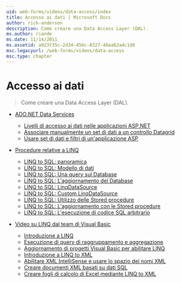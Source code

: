 ```yaml
---
uid: web-forms/videos/data-access/index
title: Accesso ai dati | Microsoft Docs
author: rick-anderson
description: Come creare una Data Access Layer (DAL).
ms.author: riande
ms.date: 11/14/2011
ms.assetid: a923735c-2d34-456c-8327-40aa62a4c1d6
msc.legacyurl: /web-forms/videos/data-access
msc.type: chapter
---
```

<a name="data-access"></a>Accesso ai dati
====================
> Come creare una Data Access Layer (DAL).


- [ADO.NET Data Services](adonet-data-services/index.md)

    - [Livelli di accesso ai dati nelle applicazioni ASP.NET](adonet-data-services/data-access-layers-in-aspnet-applications.md)
    - [Associare manualmente un set di dati a un controllo Datagrid](adonet-data-services/how-to-manually-bind-a-dataset-to-a-datagrid.md)
    - [Usare set di dati e filtri di un'applicazione ASP](adonet-data-services/how-to-work-with-datasets-and-filters-from-an-asp-application.md)
- [Procedure relative a LINQ](how-do-i-with-linq/index.md)

    - [LINQ to SQL: panoramica](how-do-i-with-linq/how-do-i-linq-to-sql-overview.md)
    - [LINQ to SQL: Modello di dati](how-do-i-with-linq/how-do-i-linq-to-sql-data-model.md)
    - [LINQ to SQL: Una query sul Database](how-do-i-with-linq/how-do-i-linq-to-sql-querying-the-database.md)
    - [LINQ to SQL: L'aggiornamento del Database](how-do-i-with-linq/how-do-i-linq-to-sql-updating-the-database.md)
    - [LINQ to SQL: LinqDataSource](how-do-i-with-linq/how-do-i-linq-to-sql-linqdatasource.md)
    - [LINQ to SQL: Custom LinqDataSource](how-do-i-with-linq/how-do-i-linq-to-sql-custom-linqdatasource.md)
    - [LINQ to SQL: Utilizzo delle Stored procedure](how-do-i-with-linq/how-do-i-linq-to-sql-using-stored-procedures.md)
    - [LINQ to SQL: L'aggiornamento con le Stored procedure](how-do-i-with-linq/how-do-i-linq-to-sql-updating-with-stored-procedures.md)
    - [LINQ to SQL: L'esecuzione di codice SQL arbitrario](how-do-i-with-linq/how-do-i-linq-to-sql-executing-arbitrary-sql.md)
- [Video su LINQ dal team di Visual Basic](linq-videos-from-the-vb-team/index.md)

    - [Introduzione a LINQ](linq-videos-from-the-vb-team/how-do-i-get-started-with-linq.md)
    - [Esecuzione di query di raggruppamento e aggregazione](linq-videos-from-the-vb-team/how-do-i-perform-group-and-aggregate-queries.md)
    - [Aggiornamento di progetti Visual Basic per abilitare LINQ](linq-videos-from-the-vb-team/how-do-i-upgrade-visual-basic-projects-to-enable-linq.md)
    - [Introduzione a LINQ to XML](linq-videos-from-the-vb-team/how-do-i-get-started-with-linq-to-xml.md)
    - [Abilitare XML IntelliSense e usare lo spazio dei nomi XML](linq-videos-from-the-vb-team/how-do-i-enable-xml-intellisense-and-use-xml-namespaces.md)
    - [Creare documenti XML basati su dati SQL](linq-videos-from-the-vb-team/how-do-i-create-xml-documents-from-sql-data.md)
    - [Creare fogli di calcolo di Excel mediante LINQ to XML](linq-videos-from-the-vb-team/how-do-i-create-excel-spreadsheets-using-linq-to-xml.md)
